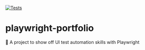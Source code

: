 [![Tests](https://github.com/lucashdoa/playwright-portfolio/actions/workflows/playwright.yml/badge.svg?branch=main)](https://github.com/lucashdoa/playwright-portfolio/actions/workflows/playwright.yml)

# playwright-portfolio
📌 A project to show off UI test automation skills with Playwright
